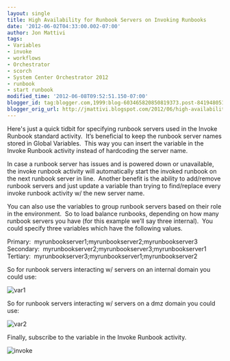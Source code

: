 ```yaml
---
layout: single
title: High Availability for Runbook Servers on Invoking Runbooks
date: '2012-06-02T04:33:00.002-07:00'
author: Jon Mattivi
tags:
- Variables
- invoke
- workflows
- Orchestrator
- scorch
- System Center Orchestrator 2012
- runbook
- start runbook
modified_time: '2012-06-08T09:52:51.150-07:00'
blogger_id: tag:blogger.com,1999:blog-603465820850819373.post-8419480516672226183
blogger_orig_url: http://jmattivi.blogspot.com/2012/06/high-availability-for-runbook-servers.html
---
```


Here's just a quick tidbit for specifying runbook servers used in the Invoke Runbook standard activity.  It’s beneficial to keep the runbook server names stored in Global Variables.  This way you can insert the variable in the Invoke Runbook activity instead of hardcoding the server name.  
  
In case a runbook server has issues and is powered down or unavailable, the invoke runbook activity will automatically start the invoked runbook on the next runbook server in line.  Another benefit is the ability to add/remove runbook servers and just update a variable than trying to find/replace every invoke runbook activity w/ the new server name.  
  
You can also use the variables to group runbook servers based on their role in the environment.  So to load balance runbooks, depending on how many runbook servers you have (for this example we’ll say three internal).  You could specify three variables which have the following values.  
  
Primary:  myrunbookserver1;myrunbookserver2;myrunbookserver3  
Secondary:  myrunbookserver2;myrunbookserver3;myrunbookserver1  
Tertiary:  myrunbookserver3;myrunbookserver1;myrunbookserver2  
  
So for runbook servers interacting w/ servers on an internal domain you could use:  
  
![](http://jmattivi.files.wordpress.com/2012/05/var1.jpg?w=1000 "var1")  
  
So for runbook servers interacting w/ servers on a dmz domain you could use:  
  
![](http://jmattivi.files.wordpress.com/2012/05/var2.jpg?w=1000 "var2")  
  
Finally, subscribe to the variable in the Invoke Runbook activity.  
  
![](http://jmattivi.files.wordpress.com/2012/05/invoke.jpg?w=1000 "invoke")